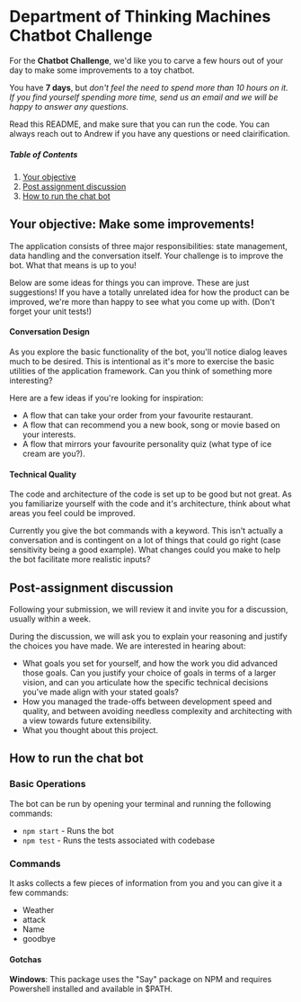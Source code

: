 # Department of Thinking Machines Chatbot Challenge
For the **Chatbot Challenge**, we'd like you to carve a few hours out of your day to make some improvements to a toy chatbot.

You have **7 days**, but *don't feel the need to spend more than 10 hours on it. If you find yourself spending more time, send us an email and we will be happy to answer any questions.*

Read this README, and make sure that you can run the code. You can always reach out to Andrew if you have any questions or need clairification.

##### Table of Contents
1. [Your objective](#your-objective-make-some-improvements)
2. [Post assignment discussion](#post-assignment-discussion)
3. [How to run the chat bot](#how-to-run-the-chat-bot)

## Your objective: Make some improvements!

The application consists of three major responsibilities: state management, data handling and the conversation itself. Your challenge is to improve the bot. What that means is up to you!

Below are some ideas for things you can improve. These are just suggestions! If you have a totally unrelated idea for how the product can be improved, we're more than happy to see what you come up with. (Don't forget your unit tests!)

#### Conversation Design

As you explore the basic functionality of the bot, you'll notice dialog leaves much to be desired. This is intentional as it's more to exercise the basic utilities of the application framework. Can you think of something more interesting? 

Here are a few ideas if you're looking for inspiration: 
- A flow that can take your order from your favourite restaurant.
- A flow that can recommend you a new book, song or movie based on your interests.
- A flow that mirrors your favourite personality quiz (what type of ice cream are you?).

#### Technical Quality 

The code and architecture of the code is set up to be good but not great. As you familiarize yourself with the code and it's architecture, think about what areas you feel could be improved.

Currently you give the bot commands with a keyword. This isn't actually a conversation and is contingent on a lot of things that could go right (case sensitivity being a good example). What changes could you make to help the bot facilitate more realistic inputs? 

## Post-assignment discussion

Following your submission, we will review it and invite you for a discussion, usually within a week.

During the discussion, we will ask you to explain your reasoning and justify the choices you have made. We are interested in hearing about:

- What goals you set for yourself, and how the work you did advanced those goals. Can you justify your choice of goals in terms of a larger vision, and can you articulate how the specific technical decisions you've made align with your stated goals?
- How you managed the trade-offs between development speed and quality, and between avoiding needless complexity and architecting with a view towards future extensibility.
- What you thought about this project.

## How to run the chat bot
### Basic Operations
The bot can be run by opening your terminal and running the following commands: 
* `npm start` - Runs the bot 
* `npm test` - Runs the tests associated with codebase 

### Commands
It asks collects a few pieces of information from you and you can give it a few commands:
* Weather
* attack
* Name
* goodbye

#### Gotchas
**Windows**: This package uses the "Say" package on NPM and requires Powershell installed and available in $PATH.
